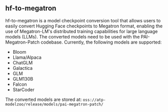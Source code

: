 ## hf-to-megatron

hf-to-megatron is a model checkpoint conversion tool that allows users to easily convert Hugging Face checkpoints to Megatron format, enabling the use of Megatron-LM's distributed training capabilities for large language models (LLMs). The converted models need to be used with the PAI-Megatron-Patch codebase. Currently, the following models are supported:

+ Bloom
+ Llama/Alpaca
+ ChatGLM
+ Galactica
+ GLM
+ GLM130B
+ Falcon
+ StarCoder

The converted models are stored at: `oss://atp-modelzoo/release/models/pai-megatron-patch/`